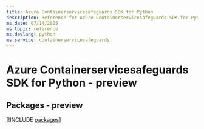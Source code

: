 ```yaml
---
title: Azure Containerservicesafeguards SDK for Python
description: Reference for Azure Containerservicesafeguards SDK for Python
ms.date: 07/14/2025
ms.topic: reference
ms.devlang: python
ms.service: containerservicesafeguards
---
```

# Azure Containerservicesafeguards SDK for Python - preview
## Packages - preview
[!INCLUDE [packages](containerservicesafeguards-index.md)]